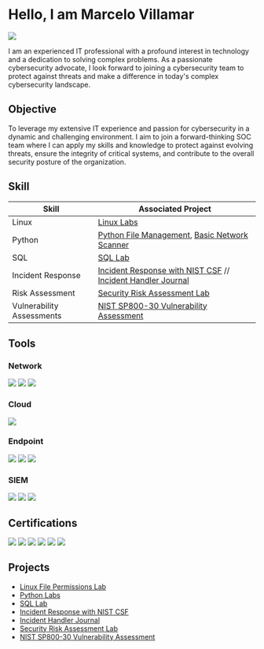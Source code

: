 # Hello, I am Marcelo Villamar
<a href="https://www.linkedin.com/in/marcelo-villamar-5abb75186/)"><img src="https://img.shields.io/badge/-LinkedIn-0072b1?&style=for-the-badge&logo=linkedin&logoColor=white" /></a>

I am an experienced IT professional with a profound interest in technology and a dedication to solving complex problems. As a passionate cybersecurity advocate, I look forward to joining a cybersecurity team to protect against threats and make a difference in today's complex cybersecurity landscape.

## Objective

To leverage my extensive IT experience and passion for cybersecurity in a dynamic and challenging environment. I aim to join a forward-thinking SOC team where I can apply my skills and knowledge to protect against evolving threats, ensure the integrity of critical systems, and contribute to the overall security posture of the organization.

## Skill

| Skill                                         | Associated Project         |
|-----------------------------------------------|----------------------------|
| Linux          | <a href="https://github.com/MarcVillamar/Linux-Labs">Linux Labs</a>|
| Python                  | <a href="https://github.com/MarcVillamar/Python-Repo">Python File Management</a>, <a href="https://github.com/MarcVillamar/Python-Repo/tree/Basic-Port-Scanner">Basic Network Scanner</a>|
| SQL                  | <a href="https://github.com/MarcVillamar/SQL-Lab">SQL Lab</a>|
| Incident Response | <a href="https://github.com/MarcVillamar/Incident-Response-NIST-CSF-Lab">Incident Response with NIST CSF</a> // <a href="https://github.com/MarcVillamar/Incident-Handler-Journal">Incident Handler Journal</a>|
| Risk Assessment         | <a href="https://github.com/MarcVillamar/Security-Audit-Lab">Security Risk Assessment Lab</a>|
| Vulnerability Assessments      | <a href="https://github.com/MarcVillamar/Vulnerability-Assessment">NIST SP800-30 Vulnerability Assessment</a>|

<!---| Scripting and Automation for Threat Mitigation | SOC Automation Lab| ---> 

## Tools

### Network
<div>
    <img src="https://img.shields.io/badge/-Wireshark-1679A7?&style=for-the-badge&logo=Wireshark&logoColor=white" />
    <img src="https://img.shields.io/badge/-Suricata-EF3B2D?&style=for-the-badge&logo=Suricata&logoColor=white" />
    <img src="https://img.shields.io/badge/-tcpdump-3776AB?&style=for-the-badge&logo=tcpdump&logoColor=white" />
</div>

### Cloud
<div>
    <img src="https://img.shields.io/badge/-Azure-0089D6?&style=for-the-badge&logo=Microsoft%20Azure&logoColor=white" />
</div>

### Endpoint
<div>
    <img src="https://img.shields.io/badge/-NinjaRMM-0078D7?&style=for-the-badge&logo=NinjaRMM&logoColor=white" />
    <img src="https://img.shields.io/badge/-Microsoft_Defender_for_Endpoint-00A4EF?&style=for-the-badge&logo=Microsoft&logoColor=white" />
    <img src="https://img.shields.io/badge/-Mimecast-005073?&style=for-the-badge&logo=Mimecast&logoColor=white" />

</div>

### SIEM
<div>
    <img src="https://img.shields.io/badge/-Microsoft_Sentinel-0078D4?&style=for-the-badge&logo=Microsoft&logoColor=white" />
    <img src="https://img.shields.io/badge/-Splunk-000000?&style=for-the-badge&logo=Splunk&logoColor=white" />
    <img src="https://img.shields.io/badge/-AlienVault-000000?&style=for-the-badge&logo=AlienVault&logoColor=white" />
</div>

## Certifications
<div>
  <img src="https://img.shields.io/badge/-Security%2B-FF0000?&style=for-the-badge&logo=CompTIA&logoColor=white" />
  <img src="https://img.shields.io/badge/-Cisco%20CCNA-1BA0D7?&style=for-the-badge&logo=Cisco&logoColor=white" />
  <img src="https://img.shields.io/badge/-Azure%20AZ--900-0078D4?&style=for-the-badge&logo=Microsoft%20Azure&logoColor=white" />
  <img src="https://img.shields.io/badge/-Juniper%20JNCIA-009639?&style=for-the-badge&logo=Juniper%20Networks&logoColor=white" />
  <img src="https://img.shields.io/badge/-Google%20Cybersecurity-4285F4?&style=for-the-badge&logo=Google&logoColor=white" />  
  <img src="https://img.shields.io/badge/-Google%20Data%20Analytics-4285F4?&style=for-the-badge&logo=Google&logoColor=white" />


</div>

## Projects
- <a href="https://github.com/MarcVillamar/Linux-Labs">Linux File Permissions Lab</a>
- <a href="https://github.com/MarcVillamar/Python-Repo/branches">Python Labs</a> 
- <a href="https://github.com/MarcVillamar/SQL-Lab">SQL Lab</a>
- <a href="https://github.com/MarcVillamar/Incident-Response-NIST-CSF-Lab">Incident Response with NIST CSF</a>
- <a href="https://github.com/MarcVillamar/Incident-Handler-Journal">Incident Handler Journal</a>
- <a href="https://github.com/MarcVillamar/Security-Audit-Lab">Security Risk Assessment Lab</a>
- <a href="https://github.com/MarcVillamar/Vulnerability-Assessment">NIST SP800-30 Vulnerability Assessment</a>

<!---
MarcVillamar/MarcVillamar is a ✨ special ✨ repository because its `README.md` (this file) appears on your GitHub profile.
You can click the Preview link to take a look at your changes.
--->
